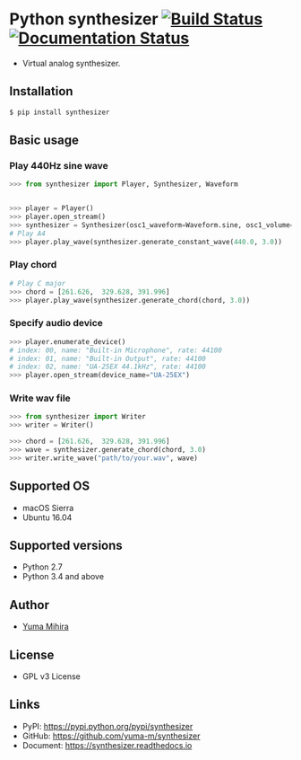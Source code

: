 # Python synthesizer [![Build Status](https://travis-ci.org/yuma-m/synthesizer.svg?branch=master)](https://travis-ci.org/yuma-m/synthesizer) [![Documentation Status](https://readthedocs.org/projects/synthesizer/badge/?version=latest)](http://synthesizer.readthedocs.io/en/latest/?badge=latest)


- Virtual analog synthesizer. 

## Installation

```bash
$ pip install synthesizer
```

## Basic usage

### Play 440Hz sine wave

```python
>>> from synthesizer import Player, Synthesizer, Waveform


>>> player = Player()
>>> player.open_stream()
>>> synthesizer = Synthesizer(osc1_waveform=Waveform.sine, osc1_volume=1.0, use_osc2=False)
# Play A4
>>> player.play_wave(synthesizer.generate_constant_wave(440.0, 3.0))
```

### Play chord

```python
# Play C major
>>> chord = [261.626,  329.628, 391.996]
>>> player.play_wave(synthesizer.generate_chord(chord, 3.0))
```

### Specify audio device

```python
>>> player.enumerate_device()
# index: 00, name: "Built-in Microphone", rate: 44100
# index: 01, name: "Built-in Output", rate: 44100
# index: 02, name: "UA-25EX 44.1kHz", rate: 44100
>>> player.open_stream(device_name="UA-25EX")
```

### Write wav file

```python
>>> from synthesizer import Writer
>>> writer = Writer()

>>> chord = [261.626,  329.628, 391.996]
>>> wave = synthesizer.generate_chord(chord, 3.0)
>>> writer.write_wave("path/to/your.wav", wave)
```

## Supported OS

- macOS Sierra
- Ubuntu 16.04

## Supported versions

- Python 2.7
- Python 3.4 and above

## Author

- [Yuma Mihira](http://yurax2.com/)

## License

- GPL v3 License

## Links

- PyPI: https://pypi.python.org/pypi/synthesizer
- GitHub: https://github.com/yuma-m/synthesizer
- Document: https://synthesizer.readthedocs.io
